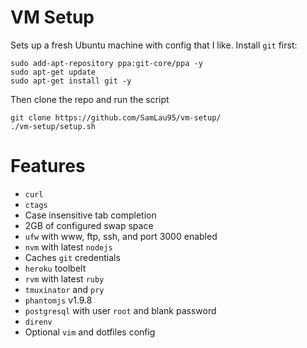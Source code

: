 VM Setup
=====

Sets up a fresh Ubuntu machine with config that I like.
Install ```git``` first:

    sudo add-apt-repository ppa:git-core/ppa -y
    sudo apt-get update
    sudo apt-get install git -y

Then clone the repo and run the script

    git clone https://github.com/SamLau95/vm-setup/
    ./vm-setup/setup.sh

Features
====

- ```curl```
- ```ctags```
- Case insensitive tab completion
- 2GB of configured swap space
- ```ufw``` with www, ftp, ssh, and port 3000 enabled
- ```nvm``` with latest ```nodejs```
- Caches ```git``` credentials
- ```heroku``` toolbelt
- ```rvm``` with latest ```ruby```
- ```tmuxinator``` and ```pry```
- ```phantomjs``` v1.9.8
- ```postgresql``` with user ```root``` and blank password
- ```direnv```
- Optional `vim` and dotfiles config
